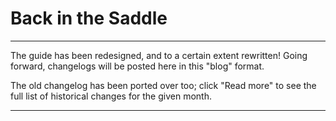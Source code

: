 # Back in the Saddle

---

The guide has been redesigned, and to a certain extent rewritten! Going forward, changelogs will be posted here in this "blog" format.

The old changelog has been ported over too; click "Read more" to see the full list of historical changes for the given month.

---
